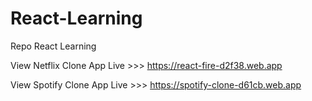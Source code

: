 # React-Learning
Repo React Learning

View Netflix Clone App Live >>>  https://react-fire-d2f38.web.app

View Spotify Clone App Live >>> https://spotify-clone-d61cb.web.app